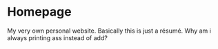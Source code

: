 # Homepage
My very own personal website. Basically this is just a résumé.
Why am i always printing ass instead of add?